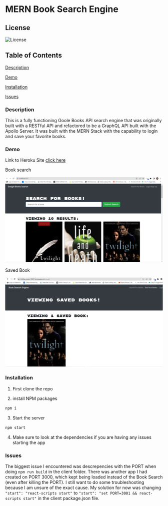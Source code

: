 # MERN Book Search Engine

## License

![License](https://img.shields.io/badge/license-MIT-00beef)

## Table of Contents

[Description](#description)

[Demo](#demo)

[Installation](#installation)

[Issues](#Issues)

### Description

This is a fully functioning Goole Books API search engine that was originally built with a RESTful API and refactored to be a GraphQL API built with the Apollo Server. It was built with the MERN Stack with the capability to login and save your favorite books.

### Demo

Link to Heroku Site [click here](https://boiling-ocean-18691.herokuapp.com/)

Book search

![Screenshot](https://github.com/MartaS333/book_search_MERN/blob/main/assets/screenshot.png)

Saved Book

![Screenshot](https://github.com/MartaS333/book_search_MERN/blob/main/assets/saved.png)

### Installation

1. First clone the repo

2. install NPM packages

```sh
npm i
```

3.  Start the server

```sh
npm start
```

4.  Make sure to look at the dependencies if you are having any issues starting the app

### Issues

The biggest issue I encountered was descrepencies with the PORT when doing `npm run build` in the client folder. There was another app I had created on PORT 3000, which kept being loaded instead of the Book Search (even after killing the PORT). I still want to do some troubleshooting because I am unsure of the exact cause. My solution for now was changing `"start": "react-scripts start"` to `"start": "set PORT=3001 && react-scripts start"` in the client package.json file.
